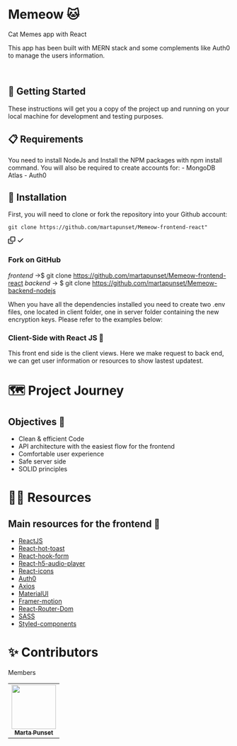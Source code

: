 # Memeow 🐱


Cat Memes app with React


This app has been built with MERN stack and some complements like Auth0 to manage the users information. 

<br>

## 🚀 Getting Started

These instructions will get you a copy of the project up and running on your local machine for development and testing purposes.

## 📋 Requirements

You need to install NodeJs and Install the NPM packages with npm install command. You will also be required to create accounts for: - MongoDB Atlas - Auth0

## 🔧 Installation

First, you will need to clone or fork the repository into your Github account:

<div class="snippet-clipboard-content notranslate position-relative overflow-auto"><pre class="notranslate"><code>git clone https://github.com/martapunset/Memeow-frontend-react"
</code></pre><div class="zeroclipboard-container position-absolute right-0 top-0">
    <clipboard-copy aria-label="Copy" class="ClipboardButton btn js-clipboard-copy m-2 p-0 tooltipped-no-delay" data-copy-feedback="Copied!" data-tooltip-direction="w" value="git clone https://github.com/martapunset/Memeow-frontend-react" tabindex="0" role="button" style="display: inherit;">
      <svg aria-hidden="true" height="16" viewBox="0 0 16 16" version="1.1" width="16" data-view-component="true" class="octicon octicon-copy js-clipboard-copy-icon m-2">
    <path fill-rule="evenodd" d="M0 6.75C0 5.784.784 5 1.75 5h1.5a.75.75 0 010 1.5h-1.5a.25.25 0 00-.25.25v7.5c0 .138.112.25.25.25h7.5a.25.25 0 00.25-.25v-1.5a.75.75 0 011.5 0v1.5A1.75 1.75 0 019.25 16h-7.5A1.75 1.75 0 010 14.25v-7.5z"></path><path fill-rule="evenodd" d="M5 1.75C5 .784 5.784 0 6.75 0h7.5C15.216 0 16 .784 16 1.75v7.5A1.75 1.75 0 0114.25 11h-7.5A1.75 1.75 0 015 9.25v-7.5zm1.75-.25a.25.25 0 00-.25.25v7.5c0 .138.112.25.25.25h7.5a.25.25 0 00.25-.25v-7.5a.25.25 0 00-.25-.25h-7.5z"></path>
</svg>
      <svg aria-hidden="true" height="16" viewBox="0 0 16 16" version="1.1" width="16" data-view-component="true" class="octicon octicon-check js-clipboard-check-icon color-fg-success d-none m-2">
    <path fill-rule="evenodd" d="M13.78 4.22a.75.75 0 010 1.06l-7.25 7.25a.75.75 0 01-1.06 0L2.22 9.28a.75.75 0 011.06-1.06L6 10.94l6.72-6.72a.75.75 0 011.06 0z"></path>
</svg>
    </clipboard-copy>
  </div></div>

### Fork on GitHub

<em>frontend</em> ->$ git clone https://github.com/martapunset/Memeow-frontend-react
<em>backend</em> -> $ git clone https://github.com/martapunset/Memeow-backend-nodejs

When you have all the dependencies installed you need to create two .env files, one located in client folder, one in server folder containing the new encryption keys. Please refer to the examples below:



### Client-Side with React JS 🔐

This front end side is the client views. Here we make request to back end, we can get user information or resources to show lastest updatest.

# 🗺 Project Journey

## Objectives 🎯

- Clean & efficient Code
- API architecture with the easiest flow for the frontend
- Comfortable user experience
- Safe server side
- SOLID principles


# 🕵️‍♂️ Resources

## Main resources for the frontend 🧬

- [ReactJS](https://reactjs.org/)
- [React-hot-toast](https://react-hot-toast.com/)
- [React-hook-form](https://react-hook-form.com/)
- [React-h5-audio-player](https://www.npmjs.com/package/react-h5-audio-player)
- [React-icons](https://react-icons.github.io/react-icons/)
- [Auth0](https://auth0.com/)
- [Axios](https://www.npmjs.com/package/axios)
- [MaterialUI](https://mui.com/)
- [Framer-motion](https://www.framer.com/motion/)
- [React-Router-Dom](https://reactrouter.com/en/main)
- [SASS](https://sass-lang.com/)
- [Styled-components](https://styled-components.com/)



# ✨ Contributors

Members 

<table>
  <tr>
        <td align="center">
      <a href="https://github.com/martapunset"
        ><img
          src="https://avatars.githubusercontent.com/u/107318883?v=4"
          width="100px;"
          alt=""
        /><br /><sub><b>Marta Punset</b></sub></a
      ><br />
    </td>
    
    
  </tr>
</table>

